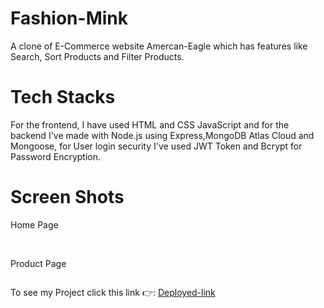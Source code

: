# Fashion-Mink
A clone of E-Commerce website Amercan-Eagle which has features like Search, Sort Products and Filter Products.

# Tech Stacks
For the frontend, I have used HTML and CSS JavaScript and for the backend I've  made with Node.js using Express,MongoDB Atlas Cloud and Mongoose, for User login security I've used JWT Token and Bcrypt for Password Encryption.
# Screen Shots
<p>Home Page</p>
<img src="">
<img src="">
<p>Product Page</p>
<img src="">



<p>To see my Project click this link 👉:
  <a href="">Deployed-link</a>
</p>
